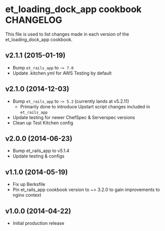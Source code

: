 et_loading_dock_app cookbook CHANGELOG
==================================
This file is used to list changes made in each version of the et_loading_dock_app cookbook.

v2.1.1 (2015-01-19)
-------------------

* Bump `et_rails_app` to `~> 7.0`
* Update .kitchen.yml for AWS Testing by default

v2.1.0 (2014-12-03)
-------------------

* Bump `et_rails_app` to `~> 5.2` (currently lands at v5.2.11)
    - Primarily done to introduce Upstart script changes included in `et_rails_app`
* Update testing for newer ChefSpec & Serverspec versions
* Clean up Test Kitchen config

v2.0.0 (2014-06-23)
-------------------

* Bump et_rails_app to v5.1.4
* Update testing & configs


v1.1.0 (2014-05-19)
-------------------
* Fix up Berksfile
* Pin et_rails_app cookbook version to ~> 3.2.0 to gain improvements to nginx context


v1.0.0 (2014-04-22)
-------------------
* Initial production release

